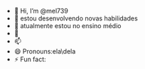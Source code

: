 - 👋 Hi, I’m @mel739
- 👀 estou desenvolvendo novas habilidades 
- 🌱 atualmente estou no ensino médio
- 💞️ 
- 📫 
- 😄 Pronouns:ela\dela
- ⚡ Fun fact:

<!---
mel739/mel739 is a ✨ special ✨ repository because its `README.md` (this file) appears on your GitHub profile.
You can click the Preview link to take a look at your changes.
--->
